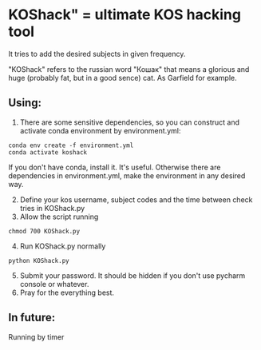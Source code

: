 # KOShack" = ultimate KOS hacking tool

It tries to add the desired subjects in given frequency.

"KOShack" refers to the russian word "Кошак" that means a glorious and huge (probably fat, but in a good sence) cat. As Garfield for example.


## Using:
1. There are some sensitive dependencies, so you can construct and activate conda environment by environment.yml:

```console
conda env create -f environment.yml
conda activate koshack
```
If you don't have conda, install it. It's useful.
Otherwise there are dependencies in environment.yml, make the environment in any desired way.

2. Define your kos username, subject codes and the time between check tries in KOShack.py
3. Allow the script running
```console
chmod 700 KOShack.py
```
4. Run KOShack.py normally
```console
python KOShack.py
```
5. Submit your password. It should be hidden if you don't use pycharm console or whatever.
6. Pray for the everything best.


## In future:

Running by timer